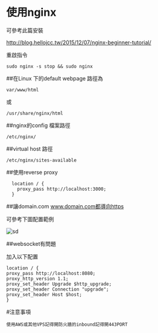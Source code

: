 # 使用nginx

可參考此篇安裝

http://blog.hellojcc.tw/2015/12/07/nginx-beginner-tutorial/

重啟指令
```
sudo nginx -s stop && sudo nginx
```

##在Linux 下的default webpage 路徑為

```
var/www/html
```

或
```
/usr/share/nginx/html
```

##nginx的config 檔案路徑

```
/etc/nginx/ 
```

##virtual host 路徑
```
/etc/nginx/sites-available
```

##使用reverse proxy
```
  location / {
    proxy_pass http://localhost:3000;
  }
```

##讓domain.com www.domain.com都導向https

可參考下圖配置範例


![sd](https://cloud.githubusercontent.com/assets/11001914/17406653/ed731d6c-5a96-11e6-971a-fabbde3a4a9f.png)



##websocket有問題

加入以下配置

```
location / {
proxy_pass http://localhost:8080;
proxy_http_version 1.1;
proxy_set_header Upgrade $http_upgrade;
proxy_set_header Connection "upgrade";
proxy_set_header Host $host;
}
```

#注意事項

```
使用AWS或其他VPS記得開防火牆的inbound記得開443PORT
```
